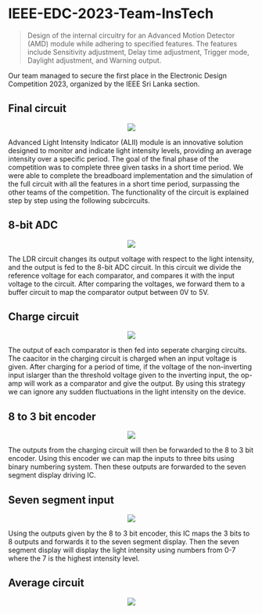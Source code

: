 # IEEE-EDC-2023-Team-InsTech
> Design of the internal circuitry for an Advanced Motion Detector (AMD) module while adhering to specified features. The features include Sensitivity adjustment, Delay time adjustment, Trigger mode, Daylight adjustment, and Warning output.

Our team managed to secure the first place in the Electronic Design Competition 2023, organized by the IEEE Sri Lanka section.
## Final circuit
<p align="center">
  <img  src="https://github.com/avishkaherath/AMD-Module-Team-InsTech-IEEE-EDC-2023/assets/125986011/20dc8d04-2c97-43fe-9bc3-2eba483a6203">
</p>
Advanced Light Intensity Indicator (ALII) module is an innovative solution designed to monitor and indicate light intensity levels, providing an average intensity over a specific period. The goal of the final phase of the competition was to complete three given tasks in a short time period.
We were able to complete the breadboard implementation and the simulation of the full circuit with all the features in a short time period, surpassing the other teams of the competition. 
The functionality of the circuit is explained step by step using the following subcircuits.

## 8-bit ADC
<p align="center">
  <img  src="https://github.com/avishkaherath/AMD-Module-Team-InsTech-IEEE-EDC-2023/assets/125986011/0559f352-8733-4a83-9f40-4b8671943900">
</p>
The LDR circuit changes its output voltage with respect to the light intensity, and the output is fed to the 8-bit ADC circuit. In this circuit we divide the reference voltage for each comparator, and compares it with the input voltage to the circuit. After comparing the voltages, we forward them to a buffer circuit to map the comparator output between 0V to 5V.

## Charge circuit
<p align="center">
  <img  src="https://github.com/avishkaherath/AMD-Module-Team-InsTech-IEEE-EDC-2023/assets/125986011/6e6d89c1-322a-429f-a001-fa5e58134a3f">
</p>
The output of each comparator is then fed into seperate charging circuits. The caacitor in the charging circuit is charged when an input voltage is given. After charging for a period of time, if the voltage of the non-inverting input islarger than the threshold voltage given to the inverting input, the op-amp will work as a comparator and give the output.
By using this strategy we can ignore any sudden fluctuations in the light intensity on the device.

## 8 to 3 bit encoder
<p align="center">
  <img  src="https://github.com/avishkaherath/AMD-Module-Team-InsTech-IEEE-EDC-2023/assets/125986011/130394b0-cb78-4951-86aa-0718800e31d6">
</p>
The outputs from the charging circuit will then be forwarded to the 8 to 3 bit encoder. Using this encoder we can map the inputs to three bits using binary numbering system. Then these outputs are forwarded to the seven segment display driving IC.

## Seven segment input
<p align="center">
  <img  src="https://github.com/avishkaherath/AMD-Module-Team-InsTech-IEEE-EDC-2023/assets/125986011/2dd28417-fc4c-4ebc-ae0f-f4ecdbfce265">
</p>
Using the outputs given by the 8 to 3 bit encoder, this IC maps the 3 bits to 8 outputs and forwards it to the seven segment display. Then the seven segment display will display the light intensity using numbers from 0-7 where the 7 is the highest intensity level.

## Average circuit
<p align="center">
  <img  src="https://github.com/avishkaherath/AMD-Module-Team-InsTech-IEEE-EDC-2023/assets/125986011/fe230626-0621-4239-9678-72ecffa7e144">
</p>
